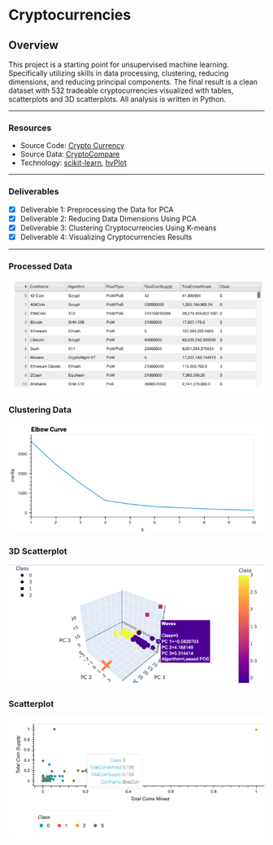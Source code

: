 # Cryptocurrencies

## Overview
This project is a starting point for unsupervised machine learning. Specifically utilizing skills in data processing, clustering, reducing dimensions, and reducing principal components. The final result is a clean dataset with 532 tradeable cryptocurrencies visualized with tables, scatterplots and 3D scatterplots. All analysis is written in Python.

---
### Resources
* Source Code: [Crypto Currency](crypto_clustering.ipynb)
* Source Data: [CryptoCompare](Resources/crypto_data.csv)
* Technology: [scikit-learn](https://scikit-learn.org/stable/), [hvPlot](https://hvplot.holoviz.org/index.html)

---
### Deliverables
- [x] Deliverable 1: Preprocessing the Data for PCA
- [x] Deliverable 2: Reducing Data Dimensions Using PCA
- [x] Deliverable 3: Clustering Cryptocurrencies Using K-means
- [x] Deliverable 4: Visualizing Cryptocurrencies Results 

---
### Processed Data

![Table](Resources/Table.png)

### Clustering Data

![Elbow](Resources/Elbow.png)

### 3D Scatterplot

![3D](Resources/3DScatter.png)

### Scatterplot

![Scatterplot](Resources/Scatter.png)


